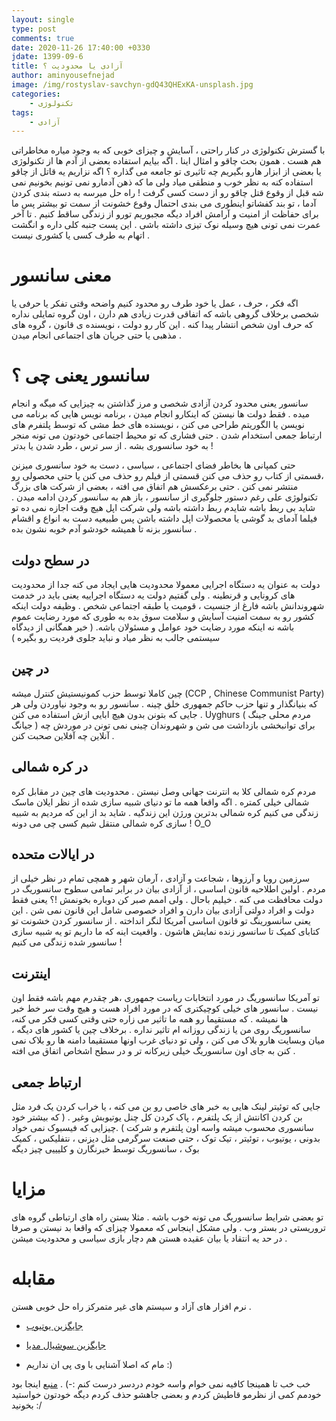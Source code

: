 ```yaml
---
layout: single
type: post
comments: true
date: 2020-11-26 17:40:00 +0330
jdate: 1399-09-6
title: آزادی یا محدودیت ؟
author: aminyousefnejad
image: /img/rostyslav-savchyn-gdQ43QHExKA-unsplash.jpg
categories:
    - تکنولوژی
tags:
    - آزادی
---
```


با گسترش تکنولوژی در کنار راحتی ، آسایش  و چیزای خوبی که به وجود میاره مخاطراتی هم هست . همون بحث چاقو و امثال اینا . اگه بیایم استفاده بعضی از آدم ها از تکنولوژی یا بعضی از ابزار هارو بگیریم چه تاثیری تو جامعه می گذاره ؟ اگه نزاریم یه قاتل از چاقو استفاده کنه به نظر خوب و منطقی میاد ولی ما که ذهن آدمارو نمی تونیم بخونیم نمی شه قبل از وقوع قتل چاقو رو از دست کسی گرفت ! راه حل میرسه به دسته بندی کردن آدما ، تو بند کفشاتو اینطوری می بندی احتمال وقوع خشونت از سمت تو بیشتر پس ما برای حفاظت از امنیت و آرامش افراد دیگه مجبوریم تورو از زندگی ساقط کنیم . تا آخر عمرت نمی تونی هیچ وسیله نوک تیزی داشته باشی . این پست جنبه کلی داره و انگشت اتهام به طرف کسی یا کشوری نیست .

<div id="read-more"></div>

# معنی سانسور 

اگه فکر ،‌ حرف ، عمل یا خود طرف رو محدود کنیم واضحه وقتی تفکر یا حرفی یا شخصی برخلاف گروهی باشه که اتفاقی قدرت زیادی هم دارن ، اون گروه تمایلی نداره که حرف اون شخص انتشار پیدا کنه . این کار رو دولت ، نویسنده ی قانون ، گروه های مذهبی یا حتی جریان های اجتماعی انجام میدن . 

# سانسور یعنی چی ؟

سانسور یعنی محدود کردن آزادی شخصی و مرز گذاشتن به چیزایی که میگه و انجام میده . فقط دولت ها نیستن که اینکارو انجام میدن ، برنامه نویس هایی که برنامه می نویسن یا الگوریتم طراحی می کنن ، نویسنده های خط مشی که توسط پلتفرم های ارتباط جمعی استخدام شدن . حتی فشاری که تو محیط اجتماعی خودتون می تونه منجر به خود سانسوری بشه . از سر ترس ، طرد شدن یا بدتر ! 

حتی کمپانی ها بخاطر فضای اجتماعی ، سیاسی ، دست به خود سانسوری میزنن ،‌قسمتی از کتاب رو حذف می کنن قسمتی از فیلم رو حذف می کنن یا حتی محصولی رو منتشر نمی کنن . حتی برعکسش هم اتفاق می افته ، بعضی از شرکت های بزرگ تکنولوژی علی رغم دستور جلوگیری از سانسور ، باز هم به سانسور کردن ادامه میدن . شاید بی ربط باشه شایدم ربط داشته باشه ولی شرکت اپل هیچ وقت اجازه نمی ده تو فیلما آدمای بد گوشی یا محصولات اپل داشته باشن پس طبیعیه دست به انواع و اقشام سانسور بزنه تا همیشه خودشو آدم خوبه نشون بده . 

## در سطح دولت 

دولت به عنوان یه دستگاه اجرایی معمولا محدودیت هایی ایجاد می کنه جدا از محدودیت های کرونایی و قرنطینه . ولی گفتیم دولت یه دستگاه اجراییه یعنی باید در خدمت شهروندانش باشه فارغ از جنسیت ،‌ قومیت یا طبقه اجتماعی شخص . وظیفه دولت اینکه کشور رو به سمت امنیت آسایش و سلامت سوق بده به طوری که مورد رضایت عموم باشه نه اینکه مورد رضایت خود عوامل و مسئولان باشه.  ( خیر همگانی از دیدگاه سیستمی جالب به نظر میاد و نباید جلوی فردیت رو بگیره  )

## در چین 

چین کاملا توسط حزب کمونیستیش کنترل میشه (CCP , Chinese Communist Party) که بنیانگذار و تنها حزب حاکم جمهوری خلق چینه . سانسور رو  به وجود نیاوردن ولی هر جایی که بتونن بدون هیچ ابایی ازش استفاده می کنن . Uyghurs ( مردم محلی جینگ جیانگ ) برای توانبخشی بازداشت می شن و شهروندان چینی نمی تونن در موردش چه آنلاین چه آفلاین صحبت کنن . 

##  در کره شمالی 

مردم کره شمالی کلا به انترنت جهانی وصل نیستن . محدودیت های چین در مقابل کره شمالی خیلی کمتره . اگه واقعا همه ما تو  دنیای شبیه سازی شده از نظر ایلان ماسک زندگی می کنیم کره شمالی بدترین ورژن این زندگیه . شاید بد از این که مردیم به شبیه سازی کره شمالی منتقل شیم کسی چی می دونه ! O_O

##  در ایالات متحده

سرزمین رویا و آرزوها ، شجاعت و آزادی ، آرمان شهر و همچی تمام در نظر خیلی از مردم .  اولین اطلاحیه قانون اساسی ، از آزادی بیان در برابر تمامی سطوح سانسوریگ در دولت محافظت می کنه . خیلیم باحال . ولی اممم صبر کن دوباره بخونمش !؟ یعنی فقط دولت و افراد دولتی آزادی بیان دارن و افراد خصوصی شامل این قانون نمی شن . این یعنی سانسورینگ تو قانون اساسی آمریکا لنگر انداخته . از سانسور کردن خشونت تو کتابای کمیک تا سانسور زنده نمایش هاشون . واقعیت اینه که ما داریم تو یه شبیه سازی سانسور شده زندگی می کنیم ! 

## اینترنت

تو آمریکا سانسوریگ در مورد انتخابات ریاست جمهوری ،‌هر چقدرم مهم باشه فقط اون نیست . سانسور های خیلی کوچیکتری که در مورد افراد هست و هیچ وقت سر خط خبر ها نمیشه . که مستقیما رو همه ما تاثیر می زاره حتی وقتی کسی فکر می کنه، سانسوریگ روی من یا زندگی روزانه ام تاثیر نداره . برخلاف چین یا کشور های دیگه ، میان وبسایت هارو بلاک می کنن ، ولی تو دنیای غرب اونها مستقیما دامنه ها رو بلاک نمی کنن به جای اون سانسوریگ خیلی زیرکانه تر و در سطح اشخاص اتفاق می افته . 

## ارتباط جمعی 

جایی که توئیتر لینک هایی به خبر های خاصی رو بن می کنه ،  یا خراب کردن یک فرد مثل بن کردن اکانتش از یک پلتفرم ،‌ پاک کردن کل چنل یوتیوبش وغیر  . ( که بیشتر خود سانسوری محسوب میشه واسه اون پلتفرم و شرکت ) .چیزایی که فیسبوک نمی خواد بدونی ، یوتیوب ، توئیتر ، تیک توک ، حتی صنعت سرگرمی مثل دیزنی ، نتفلیکس ، کمیک بوک ، سانسوریگ توسط خبرنگارن و کلیییی چیز دیگه 

# مزایا

تو بعضی شرایط سانسوریگ می تونه خوب باشه . مثلا بستن راه های ارتباطی گروه های تروریستی در بستر وب . ولی مشکل اینجاس که معمولا چیزای که واقعا بد نیستن و صرفا در حد یه انتقاد یا بیان عقیده هستن هم دچار بازی سیاسی و محدودیت میشن . 

# مقابله 

نرم افزار های آزاد  و سیستم های غیر متمرکز راه حل خوبی هستن . 

- [جایگزین یوتیوب](https://blockonomi.com/youtube-alternative/?ref=hackernoon.com)

- [جایگزین سوشیال مدیا ](https://den.social/?ref=hackernoon.com)

- مام که اصلا آشنایی با وی پی ان نداریم :)

  

خب خب تا همینجا کافیه نمی خوام واسه خودم دردسر درست کنم :-) .  [منبع](https://hackernoon.com/you-censor-one-of-us-you-censor-us-all-lh1t3zru) اینجا بود خودمم کمی از نظرمو قاطیش کردم و بعضی جاهشو حذف کردم دیگه خودتون خواستید بخونید :/

